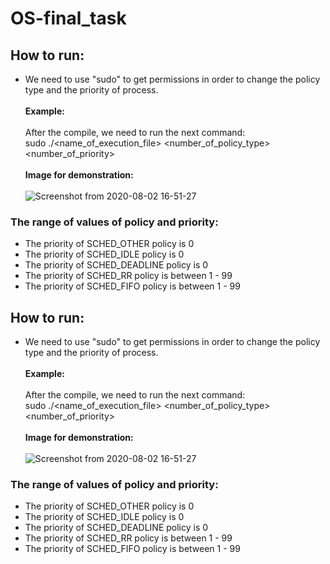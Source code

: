 # OS-final_task

## How to run:
* We need to use "sudo" to get permissions in order to change the policy type and the priority of process.\
\
 **Example:**\
 \
 After the compile, we need to run the next command:\
 sudo ./<name_of_execution_file> <number_of_policy_type> <number_of_priority>\
 \
**Image for demonstration:**\
\
 ![Screenshot from 2020-08-02 16-51-27](https://user-images.githubusercontent.com/57325378/89124598-f2d48c00-d4e0-11ea-865a-15bbe700f01e.png)
 ### The range of values of policy and priority:
 * The priority of SCHED_OTHER policy is 0
 * The priority of SCHED_IDLE policy is 0
 * The priority of SCHED_DEADLINE policy is 0
 * The priority of SCHED_RR policy is between 1 - 99
 * The priority of SCHED_FIFO policy is between 1 - 99


 
 

## How to run:
* We need to use "sudo" to get permissions in order to change the policy type and the priority of process.\
\
 **Example:**\
 \
 After the compile, we need to run the next command:\
 sudo ./<name_of_execution_file> <number_of_policy_type> <number_of_priority>\
 \
**Image for demonstration:**\
\
 ![Screenshot from 2020-08-02 16-51-27](https://user-images.githubusercontent.com/57325378/89124598-f2d48c00-d4e0-11ea-865a-15bbe700f01e.png)
 ### The range of values of policy and priority:
 * The priority of SCHED_OTHER policy is 0
 * The priority of SCHED_IDLE policy is 0
 * The priority of SCHED_DEADLINE policy is 0
 * The priority of SCHED_RR policy is between 1 - 99
 * The priority of SCHED_FIFO policy is between 1 - 99


 
 

